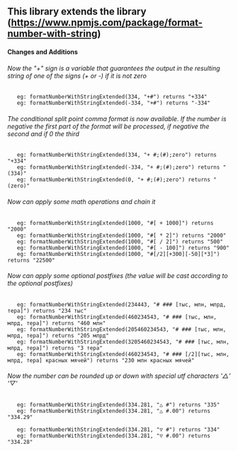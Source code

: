 ## This library extends the library (https://www.npmjs.com/package/format-number-with-string)

#### Сhanges and Additions

###### Now the "+" sign is a variable that guarantees the output in the resulting string of one of the signs (+ or -) if it is not zero

```
   eg: formatNumberWithStringExtended(334, "+#") returns "+334"
   eg: formatNumberWithStringExtended(-334, "+#") returns "-334"
```

###### The conditional split point comma format is now available. If the number is negative the first part of the format will be processed, if negative the second and if 0 the third

```
   eg: formatNumberWithStringExtended(334, "+ #;(#);zero") returns "+334"
   eg: formatNumberWithStringExtended(-334, "+ #;(#);zero") returns "(334)"
   eg: formatNumberWithStringExtended(0, "+ #;(#);zero") returns "(zero)"
```

###### Now can apply some math operations and chain it

```
   eg: formatNumberWithStringExtended(1000, "#[ + 1000]") returns "2000"
   eg: formatNumberWithStringExtended(1000, "#[ * 2]") returns "2000"
   eg: formatNumberWithStringExtended(1000, "#[ / 2]") returns "500"
   eg: formatNumberWithStringExtended(1000, "#[ - 100]") returns "900"
   eg: formatNumberWithStringExtended(1000, "#[/2][+300][-50][*3]") returns "22500"
```

###### Now can apply some optional postfixes (the value will be cast according to the optional postfixes)

```
   eg: formatNumberWithStringExtended(234443, "# ### [тыс, млн, млрд, тера]") returns "234 тыс"
   eg: formatNumberWithStringExtended(460234543, "# ### [тыс, млн, млрд, тера]") returns "460 млн"
   eg: formatNumberWithStringExtended(205460234543, "# ### [тыс, млн, млрд, тера]") returns "205 млрд"
   eg: formatNumberWithStringExtended(3205460234543, "# ### [тыс, млн, млрд, тера]") returns "3 тера"
   eg: formatNumberWithStringExtended(460234543, "# ### [/2][тыс, млн, млрд, тера] красных мячей") returns "230 млн красных мячей"

```


###### Now the number can be rounded up or down with special utf characters '△' '▽'

```
   eg: formatNumberWithStringExtended(334.281, "△ #") returns "335"
   eg: formatNumberWithStringExtended(334.281, "△ #.00") returns "334.29"
   
   eg: formatNumberWithStringExtended(334.281, "▽ #") returns "334"
   eg: formatNumberWithStringExtended(334.281, "▽ #.00") returns "334.28"
    
```
